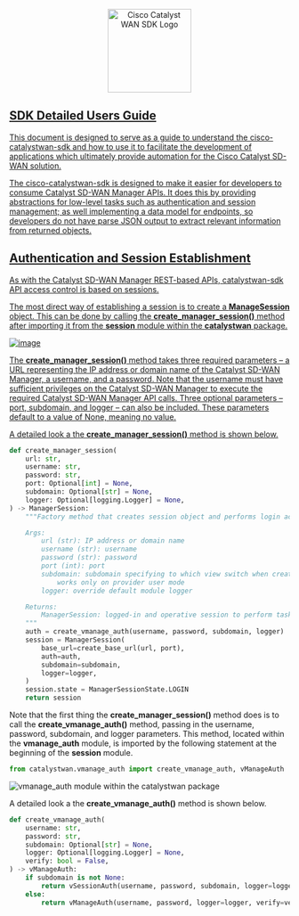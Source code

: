 <p align="center">
  <a href="#"><img src="../images/catalystwan.svg" alt="Cisco Catalyst WAN SDK Logo" style="height:150px" />
</p>

## SDK Detailed Users Guide

This document is designed to serve as a guide to understand the cisco-catalystwan-sdk and how to use it to facilitate the development of applications which ultimately provide automation for the Cisco Catalyst SD-WAN solution.

The cisco-catalystwan-sdk is designed to make it easier for developers to consume Catalyst SD-WAN Manager APIs.  It does this by providing abstractions for low-level tasks such as authentication and session management; as well implementing a data model for endpoints, so developers do not have parse JSON output to extract relevant information from returned objects.

## Authentication and Session Establishment

As with the Catalyst SD-WAN Manager REST-based APIs, catalystwan-sdk API access control is based on sessions.  

The most direct way of establishing a session is to create a <b>ManageSession</b> object.  This can be done by calling the <b>create_manager_session()</b> method after importing it from the <b>session</b> module within the <b>catalystwan</b> package.  

![image](https://github.com/user-attachments/assets/829caebf-d62c-47de-b729-14b2a8bae6d7)

The <b>create_manager_session()</b> method takes three required parameters – a URL representing the IP address or domain name of the Catalyst SD-WAN Manager, a username, and a password.  Note that the username must have sufficient privileges on the Catalyst SD-WAN Manager to execute the required Catalyst SD-WAN Manager API calls.  Three optional parameters – port, subdomain, and logger – can also be included.  These parameters default to a value of None, meaning no value. 

A detailed look a the <b>create_manager_session()</b> method is shown below.

```python
def create_manager_session(
    url: str,
    username: str,
    password: str,
    port: Optional[int] = None,
    subdomain: Optional[str] = None,
    logger: Optional[logging.Logger] = None,
) -> ManagerSession:
    """Factory method that creates session object and performs login according to parameters

    Args:
        url (str): IP address or domain name
        username (str): username
        password (str): password
        port (int): port
        subdomain: subdomain specifying to which view switch when creating provider as a tenant session,
            works only on provider user mode
        logger: override default module logger

    Returns:
        ManagerSession: logged-in and operative session to perform tasks on SDWAN Manager.
    """
    auth = create_vmanage_auth(username, password, subdomain, logger)
    session = ManagerSession(
        base_url=create_base_url(url, port),
        auth=auth,
        subdomain=subdomain,
        logger=logger,
    )
    session.state = ManagerSessionState.LOGIN
    return session
```

Note that the first thing the <b>create_manager_session()</b> method does is to call the <b>create_vmanage_auth()</b> method, passing in the username, password, subdomain, and logger parameters.  This method, located within the <b>vmanage_auth</b> module, is imported by the following statement at the beginning of the <b>session</b> module.

```python
from catalystwan.vmanage_auth import create_vmanage_auth, vManageAuth
```
![vmanage_auth module within the catalystwan package](https://github.com/user-attachments/assets/6a2e7d9b-18b7-4a68-a563-72f29e744627)

A detailed look a the <b>create_vmanage_auth()</b> method is shown below.

```python
def create_vmanage_auth(
    username: str,
    password: str,
    subdomain: Optional[str] = None,
    logger: Optional[logging.Logger] = None,
    verify: bool = False,
) -> vManageAuth:
    if subdomain is not None:
        return vSessionAuth(username, password, subdomain, logger=logger, verify=verify)
    else:
        return vManageAuth(username, password, logger=logger, verify=verify)
```
